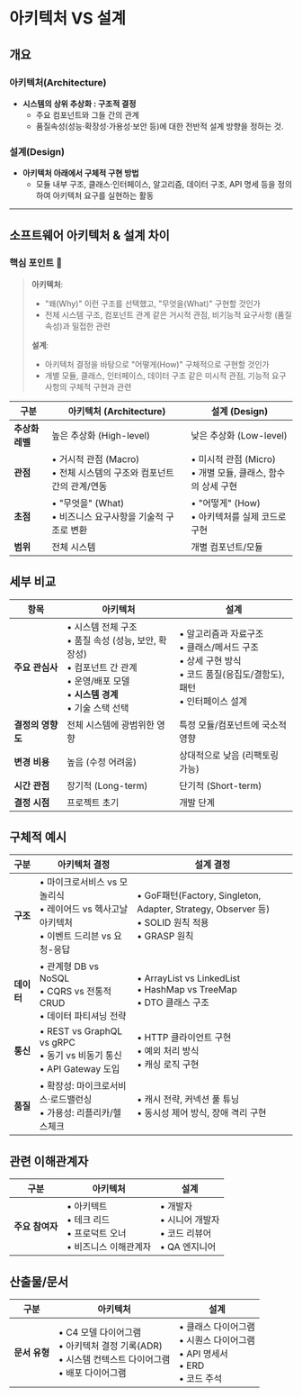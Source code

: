 # 아키텍처 VS 설계
## 개요
### 아키텍처(Architecture) 
- **시스템의 상위 추상화 : 구조적 결정**  
  - 주요 컴포넌트와 그들 간의 관계
  - 품질속성(성능·확장성·가용성·보안 등)에 대한 전반적 설계 방향을 정하는 것.

### 설계(Design)
- **아키텍처 아래에서 구체적 구현 방법**
  - 모듈 내부 구조, 클래스·인터페이스, 알고리즘, 데이터 구조, API 명세 등을 정의하여 아키텍처 요구를 실현하는 활동

---
## 소프트웨어 아키텍처 & 설계 차이
### 핵심 포인트 🎯

> **아키텍처**:
> - "왜(Why)" 이런 구조를 선택했고, "무엇을(What)" 구현할 것인가
> - 전체 시스템 구조, 컴포넌트 관계 같은 거시적 관점, 비기능적 요구사항 (품질 속성)과 밀접한 관련
>
> **설계**:
> - 아키텍처 결정을 바탕으로 "어떻게(How)" 구체적으로 구현할 것인가
> - 개별 모듈, 클래스, 인터페이스, 데이터 구조 같은 미시적 관점, 기능적 요구사항의 구체적 구현과 관련

| 구분 | 아키텍처 (Architecture)                          | 설계 (Design)                     |
|------|----------------------------------------------|---------------------------------|
| **추상화 레벨** | 높은 추상화 (High-level)                          | 낮은 추상화 (Low-level)              |
| **관점** | • 거시적 관점 (Macro)<br>•  전체 시스템의 구조와 컴포넌트 간의 관계/연동 | • 미시적 관점 (Micro)<br>•  개별 모듈, 클래스, 함수의 상세 구현      |
| **초점** | • "무엇을" (What)<br>•  비즈니스 요구사항을 기술적 구조로 변환       | • "어떻게" (How)<br>•  아키텍처를 실제 코드로 구현 |
| **범위** | 전체 시스템                                       | 개별 컴포넌트/모듈                      |

## 세부 비교

| 항목 | 아키텍처                                                                                            | 설계                                                                              |
|------|-------------------------------------------------------------------------------------------------|---------------------------------------------------------------------------------|
| **주요 관심사** | • 시스템 전체 구조<br>• 품질 속성 (성능, 보안, 확장성)<br>• 컴포넌트 간 관계<br>• 운영/배포 모델<br>• **시스템 경계**<br>• 기술 스택 선택 | • 알고리즘과 자료구조<br>• 클래스/메서드 구조<br>• 상세 구현 방식<br>• 코드 품질(응집도/결함도),패턴<br>• 인터페이스 설계 |
| **결정의 영향도** | 전체 시스템에 광범위한 영향                                                                                 | 특정 모듈/컴포넌트에 국소적 영향                                                              |
| **변경 비용** | 높음 (수정 어려움)                                                                                     | 상대적으로 낮음 (리팩토링 가능)                                                              |
| **시간 관점** | 장기적 (Long-term)                                                                                 | 단기적 (Short-term)                                                                |
| **결정 시점** | 프로젝트 초기                                                                                         | 개발 단계                                                                           |

## 구체적 예시

| 구분      | 아키텍처 결정                                                        | 설계 결정                                                                                       |
|---------|----------------------------------------------------------------|---------------------------------------------------------------------------------------------|
| **구조**  | • 마이크로서비스 vs 모놀리식<br>• 레이어드 vs 헥사고날 아키텍처<br>• 이벤트 드리븐 vs 요청-응답 | • GoF패턴(Factory, Singleton, Adapter, Strategy, Observer 등)<br>• SOLID 원칙 적용<br>• GRASP 원칙 |
| **데이터** | • 관계형 DB vs NoSQL<br>• CQRS vs 전통적 CRUD<br>• 데이터 파티셔닝 전략       | • ArrayList vs LinkedList<br>• HashMap vs TreeMap<br>• DTO 클래스 구조                           |
| **통신**  | • REST vs GraphQL vs gRPC<br>• 동기 vs 비동기 통신<br>• API Gateway 도입 | • HTTP 클라이언트 구현<br>• 예외 처리 방식<br>• 캐싱 로직 구현                                                 |
| **품질**  | • 확장성: 마이크로서비스·로드밸런싱<br>• 가용성: 리플리카/헬스체크                    | • 캐시 전략, 커넥션 풀 튜닝 <br>• 동시성 제어 방식, 장애 격리 구현                                                 |

## 관련 이해관계자

| 구분 | 아키텍처 | 설계 |
|------|----------|------|
| **주요 참여자** | • 아키텍트<br>• 테크 리드<br>• 프로덕트 오너<br>• 비즈니스 이해관계자 | • 개발자<br>• 시니어 개발자<br>• 코드 리뷰어<br>• QA 엔지니어 |

## 산출물/문서

| 구분 | 아키텍처 | 설계 |
|------|----------|------|
| **문서 유형** | • C4 모델 다이어그램<br>• 아키텍처 결정 기록(ADR)<br>• 시스템 컨텍스트 다이어그램<br>• 배포 다이어그램 | • 클래스 다이어그램<br>• 시퀀스 다이어그램<br>• API 명세서<br>• ERD<br>• 코드 주석 |
